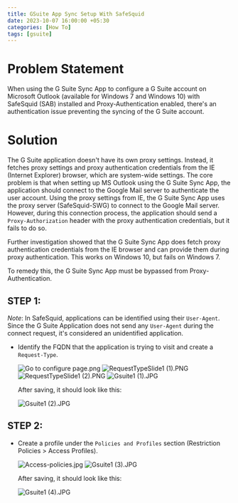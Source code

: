 ```yaml
---
title: GSuite App Sync Setup With SafeSquid
date: 2023-10-07 16:00:00 +05:30
categories: [How To]
tags: [gsuite]
---
```


# Problem Statement

When using the G Suite Sync App to configure a G Suite account on Microsoft Outlook (available for Windows 7 and Windows 10) with SafeSquid (SAB) installed and Proxy-Authentication enabled, there's an authentication issue preventing the syncing of the G Suite account.

# Solution

The G Suite application doesn't have its own proxy settings. Instead, it fetches proxy settings and proxy authentication credentials from the IE (Internet Explorer) browser, which are system-wide settings. The core problem is that when setting up MS Outlook using the G Suite Sync App, the application should connect to the Google Mail server to authenticate the user account. Using the proxy settings from IE, the G Suite Sync App uses the proxy server (SafeSquid-SWG) to connect to the Google Mail server. However, during this connection process, the application should send a `Proxy-Authorization` header with the proxy authentication credentials, but it fails to do so.

Further investigation showed that the G Suite Sync App does fetch proxy authentication credentials from the IE browser and can provide them during proxy authentication. This works on Windows 10, but fails on Windows 7.

To remedy this, the G Suite Sync App must be bypassed from Proxy-Authentication.

## STEP 1:
*Note*: In SafeSquid, applications can be identified using their `User-Agent`. Since the G Suite Application does not send any `User-Agent` during the connect request, it's considered an unidentified application.

- Identify the FQDN that the application is trying to visit and create a `Request-Type`.
  
  ![Go to configure page.png](Go%20to%20configure%20page.png)
  ![RequestTypeSlide1 (1).PNG](RequestTypeSlide1%20(1).PNG)
  ![RequestTypeSlide1 (2).PNG](RequestTypeSlide1%20(2).PNG)
  ![Gsuite1 (1).JPG](Gsuite1%20(1).JPG)

  After saving, it should look like this:

  ![Gsuite1 (2).JPG](Gsuite1%20(2).JPG)

## STEP 2: 

- Create a profile under the `Policies and Profiles` section (Restriction Policies > Access Profiles).

  ![Access-policies.jpg](Access-policies.jpg)
  ![Gsuite1 (3).JPG](Gsuite1%20(3).JPG)

  After saving, it should look like this:

  ![Gsuite1 (4).JPG](Gsuite1%20(4).JPG)
